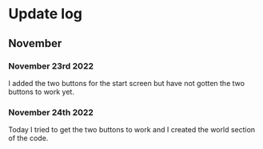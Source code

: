# Update log

## November

### November 23rd 2022
I added the two buttons for the start screen but have not gotten the two buttons to work yet.

### November 24th 2022
Today I tried to get the two buttons to work and I created the world section of the code.
